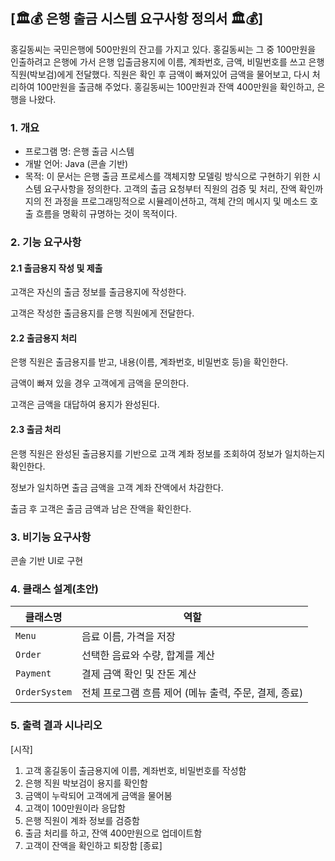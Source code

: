 ## [🏛💰 은행 출금 시스템 요구사항 정의서 🏛💰]

홍길동씨는 국민은행에 500만원의 잔고를 가지고 있다. 홍길동씨는 그 중 100만원을 인출하려고 은행에 가서 은행 입출금용지에 이름, 계좌번호, 금액, 비밀번호를 쓰고 은행직원(박보검)에게 전달했다. 직원은 확인 후 금액이 빠져있어 금액을 물어보고, 다시 처리하여 100만원을 출금해 주었다. 홍길동씨는 100만원과 잔액 400만원을 확인하고, 은행을 나왔다.


### 1. 개요
- 프로그램 명: 은행 출금 시스템
- 개발 언어: Java (콘솔 기반)
- 목적: 이 문서는 은행 출금 프로세스를 객체지향 모델링 방식으로 구현하기 위한 시스템 요구사항을 정의한다. 고객의 출금 요청부터 직원의 검증 및 처리, 잔액 확인까지의 전 과정을 프로그래밍적으로 시뮬레이션하고, 객체 간의 메시지 및 메소드 호출 흐름을 명확히 규명하는 것이 목적이다.

### 2. 기능 요구사항
#### 2.1 출금용지 작성 및 제출
고객은 자신의 출금 정보를 출금용지에 작성한다.

고객은 작성한 출금용지를 은행 직원에게 전달한다.

#### 2.2 출금용지 처리
은행 직원은 출금용지를 받고, 내용(이름, 계좌번호, 비밀번호 등)을 확인한다.

금액이 빠져 있을 경우 고객에게 금액을 문의한다.

고객은 금액을 대답하여 용지가 완성된다.

#### 2.3 출금 처리
은행 직원은 완성된 출금용지를 기반으로 고객 계좌 정보를 조회하여 정보가 일치하는지 확인한다.

정보가 일치하면 출금 금액을 고객 계좌 잔액에서 차감한다.

출금 후 고객은 출금 금액과 남은 잔액을 확인한다.



### 3. 비기능 요구사항
콘솔 기반 UI로 구현

### 4. 클래스 설계(초안)
| 클래스명 | 역할 |
| --- | --- |
| `Menu` | 음료 이름, 가격을 저장 |
| `Order` | 선택한 음료와 수량, 합계를 계산 |
| `Payment` | 결제 금액 확인 및 잔돈 계산 |
| `OrderSystem` | 전체 프로그램 흐름 제어 (메뉴 출력, 주문, 결제, 종료) |


### 5. 출력 결과 시나리오
[시작]
1. 고객 홍길동이 출금용지에 이름, 계좌번호, 비밀번호를 작성함
2. 은행 직원 박보검이 용지를 확인함
3. 금액이 누락되어 고객에게 금액을 물어봄
4. 고객이 100만원이라 응답함
5. 은행 직원이 계좌 정보를 검증함
6. 출금 처리를 하고, 잔액 400만원으로 업데이트함
7. 고객이 잔액을 확인하고 퇴장함
[종료]


